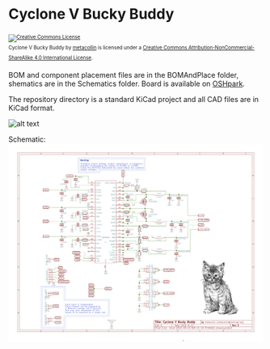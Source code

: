 # Cyclone V Bucky Buddy
<sub><sup><a rel="license" href="http://creativecommons.org/licenses/by-nc-sa/4.0/"><img alt="Creative Commons License" style="border-width:0" src="https://i.creativecommons.org/l/by-nc-sa/4.0/80x15.png" /></a><br /><span xmlns:dct="http://purl.org/dc/terms/" property="dct:title">Cyclone V Bucky Buddy</span> by <a xmlns:cc="http://creativecommons.org/ns#" href="https://github.com/metacollin/buckybuddy" property="cc:attributionName" rel="cc:attributionURL">metacollin</a> is licensed under a <a rel="license" href="http://creativecommons.org/licenses/by-nc-sa/4.0/">Creative Commons Attribution-NonCommercial-ShareAlike 4.0 International License</a>.</sup></sub>


BOM and component placement files are in the BOMAndPlace folder, shematics are in the Schematics folder. Board is available on [OSHpark](https://oshpark.com/shared_projects/RDkRPXU1).

The repository directory is a standard KiCad project and all CAD files are in KiCad format.

![alt text](https://metacollin.com/screens/upshot_HMTnroHB.png "VRML Board")


Schematic:
![alt text](https://raw.githubusercontent.com/metacollin/BuckyBuddy/master/Schematic/CycloneVBuddy.png "Schematic")
